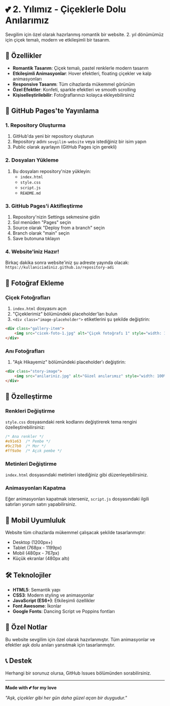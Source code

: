 # 💕 2. Yılımız - Çiçeklerle Dolu Anılarımız

Sevgilim için özel olarak hazırlanmış romantik bir website. 2. yıl dönümümüz için çiçek temalı, modern ve etkileşimli bir tasarım.

## 🌸 Özellikler

- **Romantik Tasarım**: Çiçek temalı, pastel renklerle modern tasarım
- **Etkileşimli Animasyonlar**: Hover efektleri, floating çiçekler ve kalp animasyonları
- **Responsive Tasarım**: Tüm cihazlarda mükemmel görünüm
- **Özel Efektler**: Konfeti, sparkle efektleri ve smooth scrolling
- **Kişiselleştirilebilir**: Fotoğraflarınızı kolayca ekleyebilirsiniz

## 🚀 GitHub Pages'te Yayınlama

### 1. Repository Oluşturma
1. GitHub'da yeni bir repository oluşturun
2. Repository adını `sevgilim-website` veya istediğiniz bir isim yapın
3. Public olarak ayarlayın (GitHub Pages için gerekli)

### 2. Dosyaları Yükleme
1. Bu dosyaları repository'nize yükleyin:
   - `index.html`
   - `style.css`
   - `script.js`
   - `README.md`

### 3. GitHub Pages'i Aktifleştirme
1. Repository'nizin Settings sekmesine gidin
2. Sol menüden "Pages" seçin
3. Source olarak "Deploy from a branch" seçin
4. Branch olarak "main" seçin
5. Save butonuna tıklayın

### 4. Website'iniz Hazır!
Birkaç dakika sonra website'iniz şu adreste yayında olacak:
`https://kullaniciadiniz.github.io/repository-adi`

## 📸 Fotoğraf Ekleme

### Çiçek Fotoğrafları
1. `index.html` dosyasını açın
2. "Çiçeklerimiz" bölümündeki placeholder'ları bulun
3. `<div class="image-placeholder">` etiketlerini şu şekilde değiştirin:

```html
<div class="gallery-item">
    <img src="cicek-foto-1.jpg" alt="Çiçek fotoğrafı 1" style="width: 100%; height: 200px; object-fit: cover;">
</div>
```

### Anı Fotoğrafları
1. "Aşk Hikayemiz" bölümündeki placeholder'ı değiştirin:

```html
<div class="story-image">
    <img src="anilariniz.jpg" alt="Güzel anılarımız" style="width: 100%; border-radius: 20px; box-shadow: 0 10px 30px rgba(0,0,0,0.2);">
</div>
```

## 🎨 Özelleştirme

### Renkleri Değiştirme
`style.css` dosyasındaki renk kodlarını değiştirerek tema rengini özelleştirebilirsiniz:

```css
/* Ana renkler */
#e91e63  /* Pembe */
#9c27b0  /* Mor */
#ff9a9e  /* Açık pembe */
```

### Metinleri Değiştirme
`index.html` dosyasındaki metinleri istediğiniz gibi düzenleyebilirsiniz.

### Animasyonları Kapatma
Eğer animasyonları kapatmak isterseniz, `script.js` dosyasındaki ilgili satırları yorum satırı yapabilirsiniz.

## 📱 Mobil Uyumluluk

Website tüm cihazlarda mükemmel çalışacak şekilde tasarlanmıştır:
- Desktop (1200px+)
- Tablet (768px - 1199px)
- Mobil (480px - 767px)
- Küçük ekranlar (480px altı)

## 🛠️ Teknolojiler

- **HTML5**: Semantik yapı
- **CSS3**: Modern styling ve animasyonlar
- **JavaScript (ES6+)**: Etkileşimli özellikler
- **Font Awesome**: İkonlar
- **Google Fonts**: Dancing Script ve Poppins fontları

## 💝 Özel Notlar

Bu website sevgilim için özel olarak hazırlanmıştır. Tüm animasyonlar ve efektler aşk dolu anıları yansıtmak için tasarlanmıştır.

## 📞 Destek

Herhangi bir sorunuz olursa, GitHub Issues bölümünden sorabilirsiniz.

---

**Made with 💕 for my love**

*"Aşk, çiçekler gibi her gün daha güzel açan bir duygudur."*
